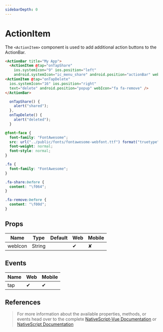 ```yaml
---
sidebarDepth: 0
---
```


# ActionItem

The `<ActionItem>` component is used to add additional action buttons to the ActionBar.

<DocExampleBox codeBox="https://codesandbox.io/s/ooqn530l26?module=%2Fsrc%2FApp.vue">

```html
<ActionBar title="My App">
  <ActionItem @tap="onTapShare"
    ios.systemIcon="9" ios.position="left"
    android.systemIcon="ic_menu_share" android.position="actionBar" webIcon="fa fa-share" />
<ActionItem @tap="onTapDelete"
  ios.systemIcon="16" ios.position="right"
  text="delete" android.position="popup" webIcon="fa fa-remove" />
</ActionBar>
```

```js
  onTapShare() {
    alert("shared");
  },
  onTapDelete() {
    alert("deleted");
  }
```

```scss
@font-face {
  font-family: "FontAwesome";
  src: url("../public/fonts/fontawesome-webfont.ttf") format("truetype");
  font-weight: normal;
  font-style: normal;
}

.fa {
  font-family: "FontAwesome";
}

.fa-share:before {
  content: "\f064";
}

.fa-remove:before {
  content: "\f00d";
}
```

<ActionItemDoc />
</DocExampleBox>

## Props

| Name    | Type   | Default | Web | Mobile |
| ------- | ------ | ------- | --- | ------ |
| webIcon | String |         | ✔   | ✘      |

## Events

| Name | Web | Mobile |
| ---- | --- | ------ |
| tap  | ✔   | ✔      |

## References

> For more information about the available properties, methods, or events head over to the complete [NativeScript-Vue Documentation](https://nativescript-vue.org/en/docs/elements/action-bar/action-item/)
> or [NativeScript Documentation](https://docs.nativescript.org/api-reference/classes/_ui_action_bar_.actionitem)
